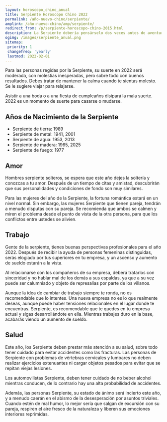 ```yaml
---
layout: horoscopo_chino_anual
title: Serpiente Horoscopo Chino 2022
permalink: /año-nuevo-chino/serpiente/
amplink: /año-nuevo-chino/amp/serpiente/
redirect_from: /p/serpiente-horoscopo-chino-2015.html
description: La Serpiente debería pensárselo dos veces antes de aventurarse en nuevas áreas durante el año. Debido a su naturaleza perezosa, le será difícil tener éxito en los diversos proyectos que emprenda. Requieren un gran esfuerzo que usted no está dispuesto a realizar. Puedes ser terco e irracional. Por lo tanto, habrá oposición a sus formas de ejecución. Para tener éxito, hay que ser razonable y buscar la cooperación de los demás.
ogimg: /images/serpiente_anual.png
sitemap:
 priority: 1
 changefreq: 'yearly'
 lastmod: 2022-02-01
---
```

Para las personas regidas por la Serpiente, su suerte en 2022 será moderada, con molestias inesperadas, pero sobre todo con buenos resultados. Debes tratar de mantener la calma cuando te sientas molesto. Se le sugiere viajar para relajarse.

Asistir a una boda o a una fiesta de cumpleaños disipará la mala suerte. 2022 es un momento de suerte para casarse o mudarse.

## Años de Nacimiento de la Serpiente
 - Serpiente de tierra: 1989
 - Serpiente de metal: 1941, 2001
 - Serpiente de agua: 1953, 2013
 - Serpiente de madera: 1965, 2025
 - Serpiente de fuego: 1977

## Amor
Hombres serpiente solteros, se espera que este año dejes la soltería y conozcas a tu amor. Después de un tiempo de citas y amistad, descubrirán que sus personalidades y condiciones de fondo son muy similares.

Para las mujeres del año de la Serpiente, la fortuna romántica estará en un nivel normal. Sin embargo, las mujeres Serpiente que tienen pareja, tendrán a menudo disputas con su pareja. Se recomienda que ambos se calmen y miren el problema desde el punto de vista de la otra persona, para que los conflictos entre ustedes se alivien.

## Trabajo
Gente de la serpiente, tienes buenas perspectivas profesionales para el año 2022. Después de recibir la ayuda de personas femeninas distinguidas, serás elogiado por tus superiores en tu empresa, y un ascenso y aumento de sueldo estarán a la vista.

Al relacionarse con los compañeros de su empresa, deberá tratarlos con sinceridad y no hablar mal de los demás a sus espaldas, ya que a su vez puede ser calumniado y objeto de represalias por parte de los villanos.

Aunque la idea de cambiar de trabajo siempre te ronda, no es recomendable que lo intentes. Una nueva empresa no es lo que realmente deseas, aunque puede haber tensiones relacionales en el lugar donde te encuentras. Serpiente, es recomendable que te quedes en tu empresa actual y sigas desarrollándote en ella. Mientras trabajes duro en la base, acabarás viendo un aumento de sueldo.

## Salud
Este año, los Serpiente deben prestar más atención a su salud, sobre todo tener cuidado para evitar accidentes como las fracturas.
Las personas de Serpiente con problemas de vértebras cervicales y lumbares no deben realizar ejercicios extenuantes ni cargar objetos pesados para evitar que se repitan viejas lesiones.

Los automovilistas Serpiente, deben tener cuidado de no beber alcohol mientras conducen, de lo contrario hay una alta probabilidad de accidentes.

Además, las personas Serpiente, su estado de ánimo será incierto este año, y a menudo caerán en el abismo de la desesperación por asuntos triviales. Cuando estén de mal humor, lo mejor sería que salgan de excursión con su pareja, respiren el aire fresco de la naturaleza y liberen sus emociones interiores reprimidas.
